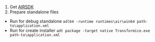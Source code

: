 1. Get [AIRSDK](https://airsdk.harman.com/api/versions/51.2.1.7/sdks/AIRSDK_Windows.zip?license=accepted)
2. Prepare standalone files

- Run for debug standalone `adl64 -runtime runtimes\air\win64 path-to\application.xml`
- Run for create installer `adt package -target native Transformice.exe path-to\application.xml`
